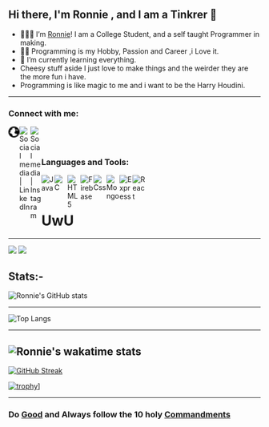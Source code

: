 ## Hi there, I'm Ronnie , and I am a Tinkrer 👋

- 🙋🏻‍♂️ I’m [Ronnie][website]! I am a College Student, and a self taught Programmer in making.
- 👨‍🎓 Programming is my Hobby, Passion and Career ,i Love it.
- 🌱 I’m currently learning everything.
- Cheesy stuff aside I just love to make things and the weirder they are the more fun i have. 
- Programming is like  magic to me and i want to be the Harry Houdini. 

---

### Connect with me:

  
[<img align="left" alt="Social media" width="22px" src="https://raw.githubusercontent.com/iconic/open-iconic/master/svg/globe.svg" />][website]
[<img align="left" alt="Social media | LinkedIn" width="22px" src="https://cdn.jsdelivr.net/npm/simple-icons@v3/icons/linkedin.svg" />][linkedin]
[<img align="left" alt="Social media | Instagram" width="22px" src="https://cdn.jsdelivr.net/npm/simple-icons@v3/icons/instagram.svg" />][instagram]

## <br />


### Languages and Tools:
<div class="bg-purple-light">
 
<img align ="left" alt ="Java" width ="26px" src="https://simpleicons.org/icons/java.svg"/>
<img align ="left" alt ="C" width ="26px" src="https://simpleicons.org/icons/c.svg"/>
<img align="left" alt="HTML5" width="26px" src="https://simpleicons.org/icons/html5.svg" />
<img align="left" alt="Firebase" width="26px" src="https://simpleicons.org/icons/firebase.svg" />
<img align="left" alt="Css" width="26px" src="https://simpleicons.org/icons/css3.svg" />
<img align="left" alt="Mongo" width="26px" src="https://simpleicons.org/icons/mongodb.svg" />
<img align="left" alt="Express" width="26px" src="https://simpleicons.org/icons/express.svg" />
<img align="left" alt="React" width="26px" src="https://simpleicons.org/icons/react.svg" />

</div>

<br />
<br />


# UwU

---
![](https://hit.yhype.me/github/profile?user_id=59197964)
![](https://komarev.com/ghpvc/?username=ronny8877)
## Stats:-

![Ronnie's GitHub stats](https://github-readme-stats-git-master.ronny8877.vercel.app/api?username=ronny8877&count_private=true&bg_color=30,e96443,904e95&title_color=fff&text_color=fff&layout=compact&hide=contribs,issues)

---

![Top Langs](https://github-readme-stats-git-master.ronny8877.vercel.app/api/top-langs/?username=ronny8877&layout=compact&langs_count=10)

---


![Ronnie's wakatime stats](https://github-readme-stats-git-master.ronny8877.vercel.app/api/wakatime?username=ronny_x_x)
---

[![GitHub Streak](https://github-readme-streak-stats.herokuapp.com/?user=ronny8877&theme=dark)](https://git.io/streak-stats)


[![trophy](https://github-profile-trophy.vercel.app/?username=ronny8877)](https://github.com/ryo-ma/github-profile-trophy)]

---
### Do [Good][yt] and Always follow the 10 holy [Commandments]



[website]: https://ronny8877.github.io/cv/
[instagram]: https://www.instagram.com/ronni3_x_x
[linkedin]: https://www.linkedin.com/in/ronnie-rawat-76b91417a/
[yt]: https://www.youtube.com/watch?v=FoUWHfh733Y
[commandments]:https://www.youtube.com/watch?v=Sr8ILq1a_yw
